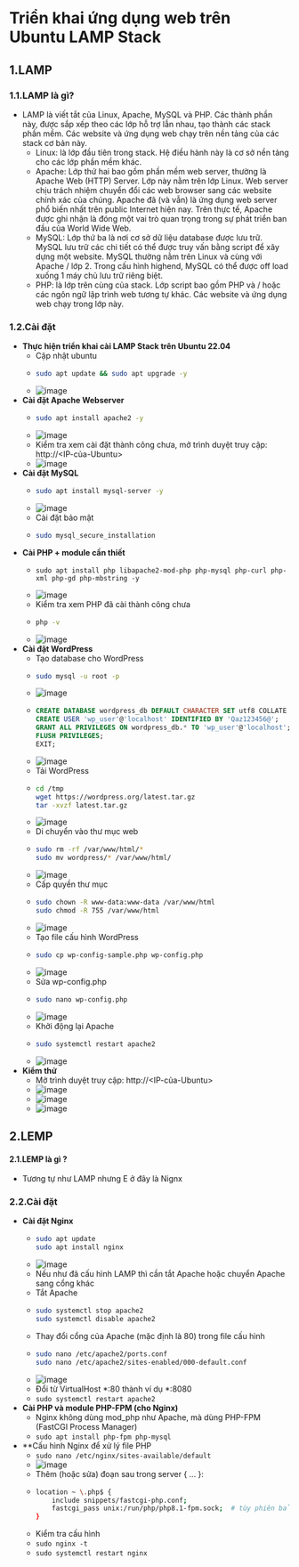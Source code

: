 # Triển khai ứng dụng web trên Ubuntu LAMP Stack
## 1.LAMP
### 1.1.LAMP là gì?
- LAMP là viết tắt của Linux, Apache, MySQL và PHP. Các thành phần này, được sắp xếp theo các lớp hỗ trợ lẫn nhau, tạo thành các stack phần mềm. Các website và ứng dụng web chạy trên nền tảng của các stack cơ bản này.
  - Linux: là lớp đầu tiên trong stack. Hệ điều hành này là cơ sở nền tảng cho các lớp phần mềm khác.
  - Apache: Lớp thứ hai bao gồm phần mềm web server, thường là Apache Web (HTTP) Server. Lớp này nằm trên lớp Linux. Web server chịu trách nhiệm chuyển đổi các web browser sang các website chính xác của chúng. Apache đã (và vẫn) là ứng dụng web server phổ biến nhất trên public Internet hiện nay. Trên thực tế, Apache được ghi nhận là đóng một vai trò quan trọng trong sự phát triển ban đầu của World Wide Web.
  - MySQL: Lớp thứ ba là nơi cơ sở dữ liệu database được lưu trữ. MySQL lưu trữ các chi tiết có thể được truy vấn bằng script để xây dựng một website. MySQL thường nằm trên Linux và cùng với Apache / lớp 2. Trong cấu hình highend, MySQL có thể được off load xuống 1 máy chủ lưu trữ riêng biệt.
  - PHP: là lớp trên cùng của stack. Lớp script bao gồm PHP và / hoặc các ngôn ngữ lập trình web tương tự khác. Các website và ứng dụng web chạy trong lớp này.
### 1.2.Cài đặt
- **Thực hiện triển khai cài LAMP Stack trên Ubuntu 22.04**
  - Cập nhật ubuntu
  - ```bash
    sudo apt update && sudo apt upgrade -y
    ```
  - ![image](https://github.com/user-attachments/assets/06b5bd55-b042-4c26-9a7b-6c3813c6afa0)
- **Cài đặt Apache Webserver**
  - ```bash
    sudo apt install apache2 -y
    ```
  - ![image](https://github.com/user-attachments/assets/e5ceacd7-a8e8-411d-bbc5-9a2712431486)
  - Kiểm tra xem cài đặt thành công chưa, mở trình duyệt truy cập: http://<IP-của-Ubuntu>
  - ![image](https://github.com/user-attachments/assets/0d9bf519-116d-472f-ae73-844de3232703)
- **Cài đặt MySQL**
  - ```bash
    sudo apt install mysql-server -y
    ```
  - ![image](https://github.com/user-attachments/assets/e458a0b6-2851-4fca-8ade-bbb37a36e6c3)
  - Cài đặt bảo mật
  - ```bash
    sudo mysql_secure_installation
    ```
- **Cài PHP + module cần thiết**
  - ```
    sudo apt install php libapache2-mod-php php-mysql php-curl php-xml php-gd php-mbstring -y
    ```
  - ![image](https://github.com/user-attachments/assets/8c5cd6f7-4144-4101-a7bf-59e05baed888)
  - Kiểm tra xem PHP đã cài thành công chưa
  - ```bash
    php -v
    ```
  - ![image](https://github.com/user-attachments/assets/f38e140d-9780-46d0-9790-a83e7f20aada)
- **Cài đặt WordPress**
  - Tạo database cho WordPress
  - ```bash
    sudo mysql -u root -p
    ```
  - ![image](https://github.com/user-attachments/assets/6dd2a337-e06e-4768-984f-4918b73baefb)
  - ```sql
    CREATE DATABASE wordpress_db DEFAULT CHARACTER SET utf8 COLLATE utf8_unicode_ci;
    CREATE USER 'wp_user'@'localhost' IDENTIFIED BY 'Qaz123456@';
    GRANT ALL PRIVILEGES ON wordpress_db.* TO 'wp_user'@'localhost';
    FLUSH PRIVILEGES;
    EXIT;
    ```
  - ![image](https://github.com/user-attachments/assets/35576af3-be94-4f8c-a514-5a847be82778)
  - Tải WordPress
  - ```bash
    cd /tmp
    wget https://wordpress.org/latest.tar.gz
    tar -xvzf latest.tar.gz
    ```
  - ![image](https://github.com/user-attachments/assets/260b15fa-5134-45cc-9436-39741e066400)
  - Di chuyển vào thư mục web
  - ```bash
    sudo rm -rf /var/www/html/*
    sudo mv wordpress/* /var/www/html/
    ```
  - ![image](https://github.com/user-attachments/assets/851ba453-3cb9-444b-a447-43d321df72d8)
  - Cấp quyền thư mục
  - ```bash
    sudo chown -R www-data:www-data /var/www/html
    sudo chmod -R 755 /var/www/html
    ```
  - ![image](https://github.com/user-attachments/assets/0cd6277b-8b82-41ac-95ef-f83575dd3e9c)
  - Tạo file cấu hình WordPress
  - ```bash
    sudo cp wp-config-sample.php wp-config.php
    ```
  - ![image](https://github.com/user-attachments/assets/a054a5ee-f980-45b2-972d-4084cfe58196)
  - Sửa wp-config.php
  - ```bash
    sudo nano wp-config.php
    ```
  - ![image](https://github.com/user-attachments/assets/07ff0a3c-df45-44f8-915c-fff500466307)
  - Khởi động lại Apache
  - ```bash
    sudo systemctl restart apache2
    ```
  - ![image](https://github.com/user-attachments/assets/8bba73da-ecfd-4ce3-8412-19b95ea3b7ed)
- **Kiểm thử**
  - Mở trình duyệt truy cập: http://<IP-của-Ubuntu>
  - ![image](https://github.com/user-attachments/assets/5f7a8c20-f9ab-4f97-a8b7-358d7950409a)
  - ![image](https://github.com/user-attachments/assets/81935e74-a329-428c-b22b-9a505b329a83)
  - ![image](https://github.com/user-attachments/assets/bbaca275-bd81-481c-8e8f-bc7b1b0c963e)
## 2.LEMP
#### 2.1.LEMP là gì ?
- Tương tự như LAMP nhưng E ở đây là Nignx
### 2.2.Cài đặt
- **Cài đặt Nginx**
  - ```bash
    sudo apt update
    sudo apt install nginx
    ```
  - ![image](https://github.com/user-attachments/assets/83d520d7-d7b5-4306-9805-6c47e3452ee3)
  - Nếu như đã cấu hình LAMP thì cần tắt Apache hoặc chuyển Apache sang cổng khác
  - Tắt Apache
  - ```bash
    sudo systemctl stop apache2
    sudo systemctl disable apache2
    ```
  - Thay đổi cổng của Apache (mặc định là 80) trong file cấu hình
  - ```bash
    sudo nano /etc/apache2/ports.conf
    sudo nano /etc/apache2/sites-enabled/000-default.conf
    ```
  - ![image](https://github.com/user-attachments/assets/0966e7bd-6cff-4524-972d-c125f9f4177f)
  - Đổi từ VirtualHost *:80 thành ví dụ *:8080
  - `sudo systemctl restart apache2`
- **Cài PHP và module PHP-FPM (cho Nginx)**
  - Nginx không dùng mod_php như Apache, mà dùng PHP-FPM (FastCGI Process Manager)
  - `sudo apt install php-fpm php-mysql`
- **Cấu hình Nginx để xử lý file PHP
  - `sudo nano /etc/nginx/sites-available/default`
  - ![image](https://github.com/user-attachments/assets/31ffd0e9-4599-406e-a16c-be879d0fb2c3)
  - Thêm (hoặc sửa) đoạn sau trong server { ... }:
  - ```bash
    location ~ \.php$ {
        include snippets/fastcgi-php.conf;
        fastcgi_pass unix:/run/php/php8.1-fpm.sock;  # tùy phiên bản PHP
    }
    ```
  - Kiểm tra cấu hình
  - `sudo nginx -t`
  - `sudo systemctl restart nginx`
